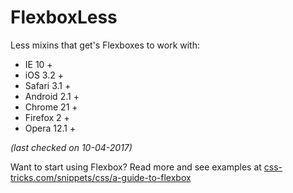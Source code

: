 FlexboxLess  
===========  
  
Less mixins that get's Flexboxes to work with:  

* IE 10 +
* iOS 3.2 +
* Safari 3.1 +
* Android 2.1 +
* Chrome 21 +
* Firefox 2 +
* Opera 12.1 +

_(last checked on 10-04-2017)_



Want to start using Flexbox?
Read more and see examples at [css-tricks.com/snippets/css/a-guide-to-flexbox](http://css-tricks.com/snippets/css/a-guide-to-flexbox/)
